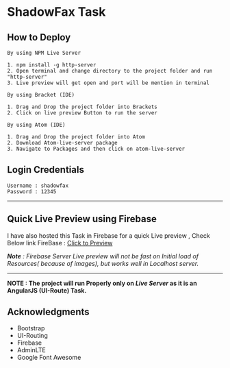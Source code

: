 # ShadowFax Task

## How to Deploy

```
By using NPM Live Server

1. npm install -g http-server
2. Open terminal and change directory to the project folder and run "http-server"
3. Live preview will get open and port will be mention in terminal

```

```
By using Bracket (IDE)

1. Drag and Drop the project folder into Brackets
2. Click on live preview Button to run the server

```

```
By using Atom (IDE)

1. Drag and Drop the project folder into Atom
2. Download Atom-live-server package
3. Navigate to Packages and then click on atom-live-server

```

## Login Credentials
```
Username : shadowfax
Password : 12345
```

-------

## Quick Live Preview using Firebase

I have also hosted this Task in Firebase for a quick Live preview , Check Below link
FireBase : [Click to Preview](https://shadowfax-5c0e9.firebaseapp.com)

_**Note** : Firebase Server Live preview will not be fast on Initial load of Resources( because of images), but works well in Localhost server._

------


**NOTE :  The project will run Properly only on _Live Server_ as it is an AngularJS (UI-Route) Task.**


## Acknowledgments

* Bootstrap
* UI-Routing
* Firebase
* AdminLTE
* Google Font Awesome
